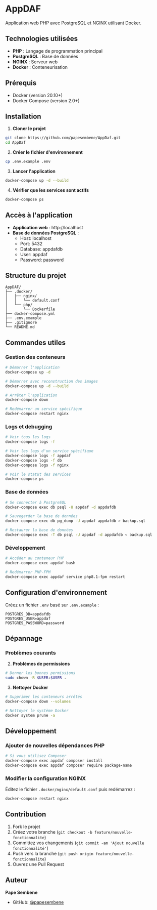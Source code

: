 # AppDAF

Application web PHP avec PostgreSQL et NGINX utilisant Docker.

##  Technologies utilisées

- **PHP** : Langage de programmation principal
- **PostgreSQL** : Base de données
- **NGINX** : Serveur web
- **Docker** : Conteneurisation

##  Prérequis

- Docker (version 20.10+)
- Docker Compose (version 2.0+)

##  Installation

1. **Cloner le projet**
```bash
git clone https://github.com/papesembene/AppDaf.git
cd AppDaf
```

2. **Créer le fichier d'environnement**
```bash
cp .env.example .env
```

3. **Lancer l'application**
```bash
docker-compose up -d --build
```

4. **Vérifier que les services sont actifs**
```bash
docker-compose ps
```

##  Accès à l'application

- **Application web** : http://localhost
- **Base de données PostgreSQL** : 
  - Host: localhost
  - Port: 5432
  - Database: appdafdb
  - User: appdaf
  - Password: password

##  Structure du projet

```
AppDAF/
├── .docker/
│   ├── nginx/
│   │   └── default.conf
│   └── php/
│       └── Dockerfile
├── docker-compose.yml
├── .env.example
├── .gitignore
└── README.md
```

##  Commandes utiles

### Gestion des conteneurs
```bash
# Démarrer l'application
docker-compose up -d

# Démarrer avec reconstruction des images
docker-compose up -d --build

# Arrêter l'application
docker-compose down

# Redémarrer un service spécifique
docker-compose restart nginx
```

### Logs et debugging
```bash
# Voir tous les logs
docker-compose logs -f

# Voir les logs d'un service spécifique
docker-compose logs -f appdaf
docker-compose logs -f db
docker-compose logs -f nginx

# Voir le statut des services
docker-compose ps
```

### Base de données
```bash
# Se connecter à PostgreSQL
docker-compose exec db psql -U appdaf -d appdafdb

# Sauvegarder la base de données
docker-compose exec db pg_dump -U appdaf appdafdb > backup.sql

# Restaurer la base de données
docker-compose exec -T db psql -U appdaf -d appdafdb < backup.sql
```

### Développement
```bash
# Accéder au conteneur PHP
docker-compose exec appdaf bash

# Redémarrer PHP-FPM
docker-compose exec appdaf service php8.1-fpm restart
```

##  Configuration d'environnement

Créez un fichier `.env` basé sur `.env.example` :

```env
POSTGRES_DB=appdafdb
POSTGRES_USER=appdaf
POSTGRES_PASSWORD=password
```

##  Dépannage

### Problèmes courants


2. **Problèmes de permissions**
```bash
# Donner les bonnes permissions
sudo chown -R $USER:$USER .
```

3. **Nettoyer Docker**
```bash
# Supprimer les conteneurs arrêtés
docker-compose down --volumes

# Nettoyer le système Docker
docker system prune -a
```

##  Développement

### Ajouter de nouvelles dépendances PHP
```bash
# Si vous utilisez Composer
docker-compose exec appdaf composer install
docker-compose exec appdaf composer require package-name
```

### Modifier la configuration NGINX
Éditez le fichier `.docker/nginx/default.conf` puis redémarrez :
```bash
docker-compose restart nginx
```

## Contribution

1. Fork le projet
2. Créez votre branche (`git checkout -b feature/nouvelle-fonctionnalite`)
3. Committez vos changements (`git commit -am 'Ajout nouvelle fonctionnalité'`)
4. Push vers la branche (`git push origin feature/nouvelle-fonctionnalite`)
5. Ouvrez une Pull Request


##  Auteur

**Pape Sembene**
- GitHub: [@papesembene](https://github.com/papesembene)


